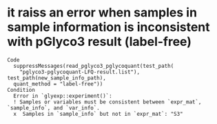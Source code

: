 # it raiss an error when samples in sample information is inconsistent with pGlyco3 result (label-free)

    Code
      suppressMessages(read_pglyco3_pglycoquant(test_path(
        "pglyco3-pglycoquant-LFQ-result.list"), test_path(new_sample_info_path),
      quant_method = "label-free"))
    Condition
      Error in `glyexp::experiment()`:
      ! Samples or variables must be consistent between `expr_mat`, `sample_info`, and `var_info`.
      x  Samples in `sample_info` but not in `expr_mat`: "S3"

